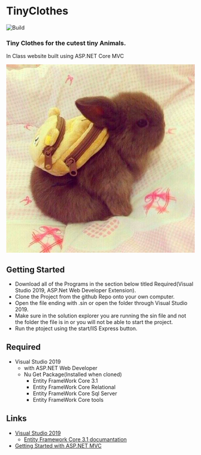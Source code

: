# TinyClothes

![Build](https://github.com/Reese2596/CPW213-Winter2020-TinyClothes/workflows/.NET%20Core/badge.svg)

### Tiny Clothes for the cutest tiny Animals.

In Class website built using ASP.NET Core MVC

![Tiny Clothes](https://github.com/Reese2596/CPW213-Winter2020-TinyClothes/blob/master/TinyClothes/Xdj9drOWCnJsoARujICCYjyC8oJ_Icjb6hiKo9eVVLE.jpg)

## Getting Started 
- Download all of the Programs in the section below titled Required(Visual Studio 2019, ASP.Net Web Developer Extension).
- Clone the Project from the github Repo onto your own computer.
- Open the file ending with .sin or open the folder through Visual Studio 2019.
- Make sure in the solution explorer you are running the sin file and not the folder the file is in or you will not be able to start the project.
- Run the ptoject using the start/llS Express button.

## Required 
- Visual Studio 2019 
  - with ASP.NET Web Developer 
  - Nu Get Package(Installed when cloned)
    - Entity FrameWork Core 3.1
    - Entity FrameWork Core Relational
    - Entity FrameWork Core Sql Server
    - Entity FrameWork Core tools

## Links
- [Visual Studio 2019](https://visualstudio.microsoft.com/vs/)
  - [Entity Framework Core 3.1 documantation](https://docs.microsoft.com/en-us/aspnet/core/data/ef-mvc/intro?view=aspnetcore-3.1)
- [Getting Started with ASP.NET MVC](https://docs.microsoft.com/en-us/aspnet/mvc/overview/getting-started/introduction/getting-started)
